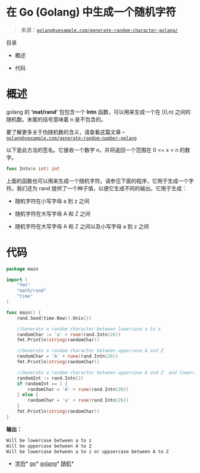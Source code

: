 <!--yml

分类：未分类

日期：2024-10-13 06:16:30

-->

# 在 Go (Golang) 中生成一个随机字符

> 来源：[`golangbyexample.com/generate-random-character-golang/`](https://golangbyexample.com/generate-random-character-golang/)

目录

+   概述

+   代码

# 概述

golang 的 **‘mat/rand’** 包包含一个 **Intn** 函数，可以用来生成一个在 [0,n) 之间的随机数。末尾的括号意味着 n 是不包含的。

要了解更多关于伪随机数的含义，请查看这篇文章 – [`golangbyexample.com/generate-random-number-golang`](https://golangbyexample.com/generate-random-number-golang)

以下是此方法的签名。它接收一个数字 n，并将返回一个范围在 0 <= x < n 的数字。

```go
func Intn(n int) int
```

上面的函数也可以用来生成一个随机字符。请参见下面的程序，它用于生成一个字符。我们还为 rand 提供了一个种子值，以便它生成不同的输出。它用于生成：

+   随机字符在小写字母 a 到 z 之间

+   随机字符在大写字母 A 和 Z 之间

+   随机字符在大写字母 A 和 Z 之间以及小写字母 a 到 z 之间

# **代码**

```go
package main

import (
    "fmt"
    "math/rand"
    "time"
)

func main() {
    rand.Seed(time.Now().Unix())

    //Generate a random character between lowercase a to z
    randomChar := 'a' + rune(rand.Intn(26))
    fmt.Println(string(randomChar))

    //Generate a random character between uppercase A and Z
    randomChar = 'A' + rune(rand.Intn(26))
    fmt.Println(string(randomChar))

    //Generate a random character between uppercase A and Z  and lowercase a to z
    randomInt := rand.Intn(2)
    if randomInt == 1 {
        randomChar = 'A' + rune(rand.Intn(26))
    } else {
        randomChar = 'a' + rune(rand.Intn(26))
    }
    fmt.Println(string(randomChar))
}
```

**输出：**

```go
Will be lowercase between a to z
Will be uppercase between A to Z
Will be lowercase between a to z or uppsercase between A to Z
```

+   [字符](https://golangbyexample.com/tag/character/)*   [go](https://golangbyexample.com/tag/go/)*   [golang](https://golangbyexample.com/tag/golang/)*   [随机](https://golangbyexample.com/tag/random/)*
